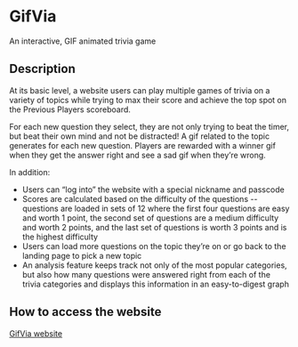 # GifVia
An interactive, GIF animated trivia game

## Description

At its basic level, a website users can play multiple games of trivia on a variety of topics while trying to max their score and achieve the top spot on the Previous Players scoreboard.

For each new question they select, they are not only trying to beat the timer, but beat their own mind and not be distracted! A gif related to the topic generates for each new question. Players are rewarded with a winner gif when they get the answer right and see a sad gif when they’re wrong.

In addition:
- Users can “log into” the website with a special nickname and passcode
- Scores are calculated based on the difficulty of the questions -- questions are loaded in sets of 12 where the first four questions are easy and worth 1 point, the second set of questions are a medium difficulty and worth 2 points, and the last set of questions is worth 3 points and is the highest difficulty
- Users can load more questions on the topic they’re on or go back to the landing page to pick a new topic
- An analysis feature keeps track not only of the most popular categories, but also how many questions were answered right from each of the trivia categories and displays this information in an easy-to-digest graph

## How to access the website

[GifVia website](https://nashbrowns.github.io/GifVia)

